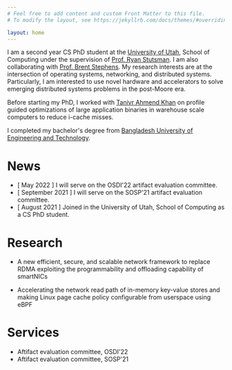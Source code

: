 ```yaml
---
# Feel free to add content and custom Front Matter to this file.
# To modify the layout, see https://jekyllrb.com/docs/themes/#overriding-theme-defaults

layout: home
---
```


I am a second year CS PhD student at the [University of Utah](https://www.cs.utah.edu/), School of Computing
under the supervision of [Prof. Ryan Stutsman](https://rstutsman.github.io/). I am also collaborating with [Prof. Brent Stephens](https://www.cs.utah.edu/~brent/).
My research interests are at the intersection of operating systems, networking, and distributed systems.
Particularly, I am interested to use novel hardware and accelerators
to solve emerging distributed systems problems in the post-Moore era.

Before starting my PhD, I worked with [Tanivr Ahmend Khan](https://web.eecs.umich.edu/~takh/) on profile guided optimizations of large application binaries
in warehouse scale computers to reduce i-cache misses.

I completed my bachelor's degree from
[Bangladesh University of Engineering and Technology](https://www.buet.ac.bd/web/).

# News #

* [ May 2022 ] I will serve on the OSDI'22 artifact evaluation committee.
* [ September 2021 ] I will serve on the SOSP'21 artifact evaluation committee.
* [ August 2021 ] Joined in the University of Utah, School of Computing as a CS PhD student.

# Research #

* A new efficient, secure, and scalable network framework to replace RDMA exploiting the programmability and offloading capability of smartNICs

* Accelerating the network read path of in-memory key-value stores and making Linux page cache policy configurable from userspace using eBPF

# Services #

* Aftifact evaluation committee, OSDI'22
* Aftifact evaluation committee, SOSP'21
